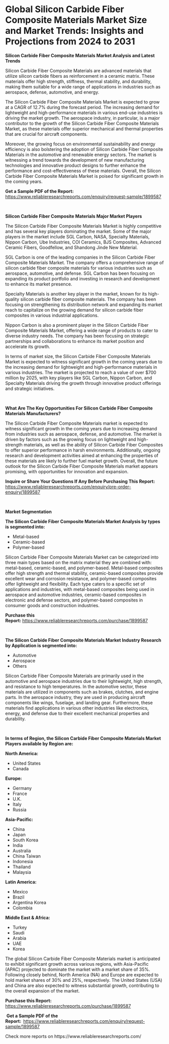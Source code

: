 <p><h1>Global Silicon Carbide Fiber Composite Materials Market Size and Market Trends: Insights and Projections from 2024 to 2031</h1></p><p><strong>Silicon Carbide Fiber Composite Materials Market Analysis and Latest Trends</strong></p>
<p><p>Silicon Carbide Fiber Composite Materials are advanced materials that utilize silicon carbide fibers as reinforcement in a ceramic matrix. These materials offer high strength, stiffness, thermal stability, and durability, making them suitable for a wide range of applications in industries such as aerospace, defense, automotive, and energy.</p><p>The Silicon Carbide Fiber Composite Materials Market is expected to grow at a CAGR of 12.7% during the forecast period. The increasing demand for lightweight and high-performance materials in various end-use industries is driving the market growth. The aerospace industry, in particular, is a major contributor to the growth of the Silicon Carbide Fiber Composite Materials Market, as these materials offer superior mechanical and thermal properties that are crucial for aircraft components.</p><p>Moreover, the growing focus on environmental sustainability and energy efficiency is also bolstering the adoption of Silicon Carbide Fiber Composite Materials in the automotive and renewable energy sectors. The market is witnessing a trend towards the development of new manufacturing technologies and innovative product designs to further enhance the performance and cost-effectiveness of these materials. Overall, the Silicon Carbide Fiber Composite Materials Market is poised for significant growth in the coming years.</p></p>
<p><strong>Get a Sample PDF of the Report:&nbsp;</strong> <a href="https://www.reliableresearchreports.com/enquiry/request-sample/1899587">https://www.reliableresearchreports.com/enquiry/request-sample/1899587</a></p>
<p>&nbsp;</p>
<p><strong>Silicon Carbide Fiber Composite Materials Major Market Players</strong></p>
<p><p>The Silicon Carbide Fiber Composite Materials Market is highly competitive and has several key players dominating the market. Some of the major players in the market include SGL Carbon, NASA, Specialty Materials, Nippon Carbon, Ube Industries, COI Ceramics, BJS Composites, Advanced Ceramic Fibers, Goodfellow, and Shandong Jinde New Material.</p><p>SGL Carbon is one of the leading companies in the Silicon Carbide Fiber Composite Materials Market. The company offers a comprehensive range of silicon carbide fiber composite materials for various industries such as aerospace, automotive, and defense. SGL Carbon has been focusing on expanding its product portfolio and investing in research and development to enhance its market presence.</p><p>Specialty Materials is another key player in the market, known for its high-quality silicon carbide fiber composite materials. The company has been focusing on strengthening its distribution network and expanding its market reach to capitalize on the growing demand for silicon carbide fiber composites in various industrial applications.</p><p>Nippon Carbon is also a prominent player in the Silicon Carbide Fiber Composite Materials Market, offering a wide range of products to cater to diverse industry needs. The company has been focusing on strategic partnerships and collaborations to enhance its market position and accelerate its growth.</p><p>In terms of market size, the Silicon Carbide Fiber Composite Materials Market is expected to witness significant growth in the coming years due to the increasing demand for lightweight and high-performance materials in various industries. The market is projected to reach a value of over $700 million by 2025, with key players like SGL Carbon, Nippon Carbon, and Specialty Materials driving the growth through innovative product offerings and strategic initiatives.</p></p>
<p>&nbsp;</p>
<p><strong>What Are The Key Opportunities For Silicon Carbide Fiber Composite Materials Manufacturers?</strong></p>
<p><p>The Silicon Carbide Fiber Composite Materials market is expected to witness significant growth in the coming years due to increasing demand from industries such as aerospace, defense, and automotive. The market is driven by factors such as the growing focus on lightweight and high-strength materials, as well as the ability of Silicon Carbide Fiber Composites to offer superior performance in harsh environments. Additionally, ongoing research and development activities aimed at enhancing the properties of these materials are likely to further fuel market growth. Overall, the future outlook for the Silicon Carbide Fiber Composite Materials market appears promising, with opportunities for innovation and expansion.</p></p>
<p><strong>Inquire or Share Your Questions If Any Before Purchasing This Report:</strong> <a href="https://www.reliableresearchreports.com/enquiry/pre-order-enquiry/1899587">https://www.reliableresearchreports.com/enquiry/pre-order-enquiry/1899587</a></p>
<p>&nbsp;</p>
<p><strong>Market Segmentation</strong></p>
<p><strong>The Silicon Carbide Fiber Composite Materials Market Analysis by types is segmented into:</strong></p>
<p><ul><li>Metal-based</li><li>Ceramic-based</li><li>Polymer-based</li></ul></p>
<p><p>Silicon Carbide Fiber Composite Materials Market can be categorized into three main types based on the matrix material they are combined with: metal-based, ceramic-based, and polymer-based. Metal-based composites offer high strength and thermal stability, ceramic-based composites provide excellent wear and corrosion resistance, and polymer-based composites offer lightweight and flexibility. Each type caters to a specific set of applications and industries, with metal-based composites being used in aerospace and automotive industries, ceramic-based composites in electronic and defense sectors, and polymer-based composites in consumer goods and construction industries.</p></p>
<p><strong>Purchase this Report:&nbsp;</strong><a href="https://www.reliableresearchreports.com/purchase/1899587">https://www.reliableresearchreports.com/purchase/1899587</a></p>
<p>&nbsp;</p>
<p><strong>The Silicon Carbide Fiber Composite Materials Market Industry Research by Application is segmented into:</strong></p>
<p><ul><li>Automotive</li><li>Aerospace</li><li>Others</li></ul></p>
<p><p>Silicon Carbide Fiber Composite Materials are primarily used in the automotive and aerospace industries due to their lightweight, high strength, and resistance to high temperatures. In the automotive sector, these materials are utilized in components such as brakes, clutches, and engine parts. In the aerospace industry, they are used in producing aircraft components like wings, fuselage, and landing gear. Furthermore, these materials find applications in various other industries like electronics, energy, and defense due to their excellent mechanical properties and durability.</p></p>
<p>&nbsp;</p>
<p><strong>In terms of Region, the Silicon Carbide Fiber Composite Materials Market Players available by Region are:</strong></p>
<p>
    <p> <strong> North America: </strong>
        <ul>
            <li>United States</li>
            <li>Canada</li>
        </ul>
        </p> 
    <p> <strong> Europe: </strong>
        <ul>
            <li>Germany</li>
            <li>France</li>
            <li>U.K.</li>
            <li>Italy</li>
            <li>Russia</li>
        </ul>
        </p> 
    <p> <strong> Asia-Pacific: </strong>
        <ul>
            <li>China</li>
            <li>Japan</li>
            <li>South Korea</li>
            <li>India</li>
            <li>Australia</li>
            <li>China Taiwan</li>
            <li>Indonesia</li>
            <li>Thailand</li>
            <li>Malaysia</li>
        </ul>
        </p> 
    <p> <strong> Latin America: </strong>
        <ul>
            <li>Mexico</li>
            <li>Brazil</li>
            <li>Argentina Korea</li>
            <li>Colombia</li>
        </ul>
        </p> 
    <p> <strong> Middle East & Africa: </strong>
        <ul>
            <li>Turkey</li>
            <li>Saudi</li>
            <li>Arabia</li>
            <li>UAE</li>
            <li>Korea</li>
        </ul>
    </p>
    </p>
<p><p>The global Silicon Carbide Fiber Composite Materials market is anticipated to exhibit significant growth across various regions, with Asia-Pacific (APAC) projected to dominate the market with a market share of 35%. Following closely behind, North America (NA) and Europe are expected to hold market shares of 30% and 25%, respectively. The United States (USA) and China are also expected to witness substantial growth, contributing to the overall expansion of the market.</p></p>
<p><strong>Purchase this Report: </strong><a href="https://www.reliableresearchreports.com/purchase/1899587">https://www.reliableresearchreports.com/purchase/1899587</a></p>
<p>&nbsp;<strong>Get a Sample PDF of the Report:&nbsp;&nbsp;</strong><a href="https://www.reliableresearchreports.com/enquiry/request-sample/1899587">https://www.reliableresearchreports.com/enquiry/request-sample/1899587</a></p>
<p><strong></strong></p>
<p>Check more reports on https://www.reliableresearchreports.com/</p>